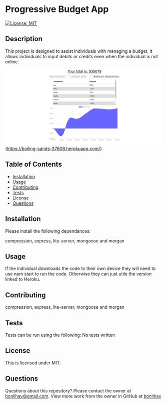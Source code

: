 # Progressive Budget App

  [![License: MIT](https://img.shields.io/badge/License-MIT-yellow.svg)](https://opensource.org/licenses/MIT)
  
  ## Description
  This project is designed to assist individuals with managing a budget. It allows individuals to input debits or credits even when the individual is not online. 

  ![Screenshot](./public/images/budget-screenshot.png)(https://boiling-sands-37608.herokuapp.com/)

  ## Table of Contents

  * [Installation](#installation)
  * [Usage](#usage)
  * [Contributing](#contributing)
  * [Tests](#tests)
  * [License](#license)
  * [Questions](#questions)

  ## Installation

  Please install the following dependances:

  compression, express, lite-server, mongoose and morgan

  ## Usage

  If the individual downloads the code to their own device they will need to use npm start to run the code. Otherwise they can just utile the version linked to Heroku.

  ## Contributing

  compression, express, lite-server, mongoose and morgan

  ## Tests
  
  Tests can be run using the following:
  No tests written

  ## License
  
  This is licensed under MIT.
  
  ## Questions

  Questions about this repository? Please contact the owner at [bonilhav@gmail.com](mailto:bonilhav@gmail.com). View more work from the owner in GitHub at [bonilhav](https://github.com/bonilhav)
